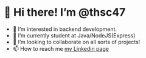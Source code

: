 # 👋 Hi there! I’m @thsc47
- 👀 I’m interested in backend development.
- 🌱 I’m currently student at Java/NodeJS(Express)
- 💞️ I’m looking to collaborate on all sorts of projects!
- 📫 How to reach me [my Linkedin page](https://www.linkedin.com/in/thsc47)

<!---
thsc47/thsc47 is a ✨ special ✨ repository because its `README.md` (this file) appears on your GitHub profile.
You can click the Preview link to take a look at your changes.
--->
